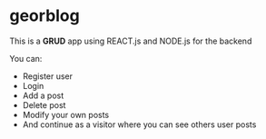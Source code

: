 # georblog
This is a **GRUD** app using REACT.js and NODE.js for the backend 


You can:
* Register user
* Login 
* Add a post 
* Delete post
* Modify your own posts 
* And continue as a visitor where you can see others user posts
